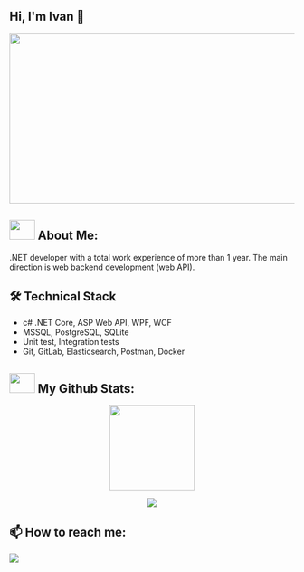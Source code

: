 <h2>Hi, I'm Ivan 👋</h2>

<p align="center">
 <img src="https://media.giphy.com/media/dWesBcTLavkZuG35MI/giphy.gif" width="600" height="300"/>
</p>

<h2><img src="https://github.com/TheDudeThatCode/TheDudeThatCode/blob/master/Assets/Developer.gif" width="45" height="35"> About Me:</h2>
<p>.NET developer with a total work experience of more than 1 year. The main direction is web backend  development (web API). </p>

<h2>🛠 Technical Stack</h2>
<ul align='left'>
 <li>с# .NET Core, ASP Web API, WPF, WCF</li>
 <li>MSSQL, PostgreSQL, SQLite</li>
 <li>Unit test, Integration tests</li>
 <li>Git, GitLab, Elasticsearch, Postman, Docker</li>
</ul>
 
 <h2><img src='https://media1.giphy.com/media/du3J3cXyzhj75IOgvA/giphy.gif?cid=ecf05e47x2g034i9pzwtzzsd3xgg2w9nr94t4tflbbgo3008&rid=giphy.gif' width="45" height="35"> My Github Stats:</h2>
 <p align='center'> 
 <a>
  <img height = 150 src = "http://github-readme-streak-stats.herokuapp.com?user=includingByMeAndMyself&theme=graywhite&date_format=M%20j%5B%2C%20Y%5D"/>
 </a>
<p align='center'>
 <a href="https://www.codewars.com/users/includingByMeAndMyself">
  <img src="https://www.codewars.com/users/includingByMeAndMyself/badges/small"/>
 </a>
</p>
</p>

<h2>📫 How to reach me:</h2>
 <p align='left'>
    <a href="https://t.me/including_me">
        <img src="https://img.shields.io/badge/Telegram-2CA5E0?style=for-the-badge&logo=telegram&logoColor=white"/>
    </a>
 </p>
